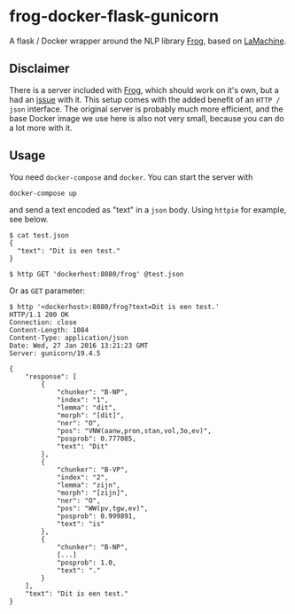 # frog-docker-flask-gunicorn
A flask / Docker wrapper around the NLP library [Frog](http://languagemachines.github.io/frog/), based on [LaMachine](https://github.com/proycon/LaMachine).

## Disclaimer

There is a server included with [Frog](http://languagemachines.github.io/frog/), which should work on it's own, but a had an [issue](https://github.com/proycon/LaMachine/issues/4) with it. This setup comes with the added benefit of an `HTTP / json` interface. The original server is probably much more efficient, and the base Docker image we use here is also not very small, because you can do a lot more with it.

## Usage

You need `docker-compose` and `docker`. You can start the server with

    docker-compose up

and send a text encoded as "text" in a `json` body. Using `httpie` for example, see below.

    $ cat test.json
    {
      "text": "Dit is een test."
    }

    $ http GET 'dockerhost:8080/frog' @test.json

Or as `GET` parameter:

    $ http '<dockerhost>:8080/frog?text=Dit is een test.'
    HTTP/1.1 200 OK
    Connection: close
    Content-Length: 1084
    Content-Type: application/json
    Date: Wed, 27 Jan 2016 13:21:23 GMT
    Server: gunicorn/19.4.5

    {
        "response": [
            {
                "chunker": "B-NP",
                "index": "1",
                "lemma": "dit",
                "morph": "[dit]",
                "ner": "O",
                "pos": "VNW(aanw,pron,stan,vol,3o,ev)",
                "posprob": 0.777085,
                "text": "Dit"
            },
            {
                "chunker": "B-VP",
                "index": "2",
                "lemma": "zijn",
                "morph": "[zijn]",
                "ner": "O",
                "pos": "WW(pv,tgw,ev)",
                "posprob": 0.999891,
                "text": "is"
            },
            {
                "chunker": "B-NP",
                [...]
                "posprob": 1.0,
                "text": "."
            }
        ],
        "text": "Dit is een test."
    }

